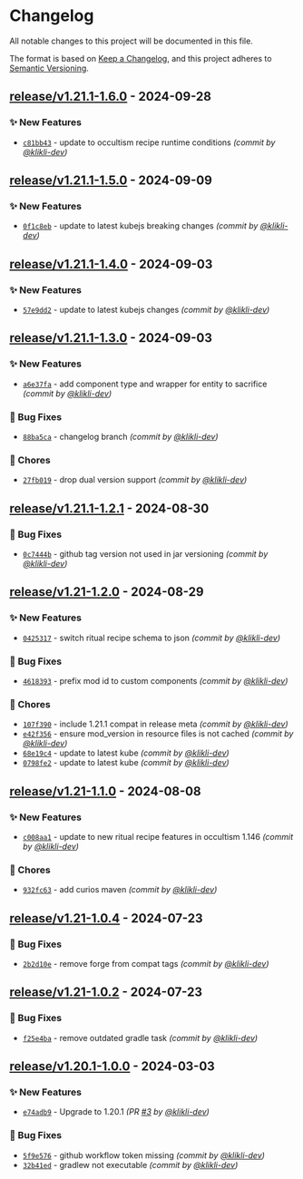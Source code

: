 # Changelog
All notable changes to this project will be documented in this file.

The format is based on [Keep a Changelog](https://keepachangelog.com/en/1.0.0/),
and this project adheres to [Semantic Versioning](https://semver.org/spec/v2.0.0.html).

## [release/v1.21.1-1.6.0] - 2024-09-28
### :sparkles: New Features
- [`c81bb43`](https://github.com/klikli-dev/occultism-kubejs/commit/c81bb43f31ce3b2673fec2c2d9d0e0478cb7a9f5) - update to occultism recipe runtime conditions *(commit by [@klikli-dev](https://github.com/klikli-dev))*


## [release/v1.21.1-1.5.0] - 2024-09-09
### :sparkles: New Features
- [`0f1c8eb`](https://github.com/klikli-dev/occultism-kubejs/commit/0f1c8ebd79aaf9e2f4e7b73bd1f980632dac4719) - update to latest kubejs breaking changes *(commit by [@klikli-dev](https://github.com/klikli-dev))*


## [release/v1.21.1-1.4.0] - 2024-09-03
### :sparkles: New Features
- [`57e9dd2`](https://github.com/klikli-dev/occultism-kubejs/commit/57e9dd207e8c860d60a99d06a5b0355336a64d08) - update to latest kubejs changes *(commit by [@klikli-dev](https://github.com/klikli-dev))*


## [release/v1.21.1-1.3.0] - 2024-09-03
### :sparkles: New Features
- [`a6e37fa`](https://github.com/klikli-dev/occultism-kubejs/commit/a6e37fa49ddcfe677ec29cef3e6eda29f64a207a) - add component type and wrapper for entity to sacrifice *(commit by [@klikli-dev](https://github.com/klikli-dev))*

### :bug: Bug Fixes
- [`88ba5ca`](https://github.com/klikli-dev/occultism-kubejs/commit/88ba5cad559a19c03b5b0709f8320ab96030465e) - changelog branch *(commit by [@klikli-dev](https://github.com/klikli-dev))*

### :wrench: Chores
- [`27fb019`](https://github.com/klikli-dev/occultism-kubejs/commit/27fb0194d7f24aadba068e036f11868ea9a53ac0) - drop dual version support *(commit by [@klikli-dev](https://github.com/klikli-dev))*


## [release/v1.21.1-1.2.1] - 2024-08-30
### :bug: Bug Fixes
- [`0c7444b`](https://github.com/klikli-dev/occultism-kubejs/commit/0c7444b502904cfa297bf388b773a9010c5b1064) - github tag version not used in jar versioning *(commit by [@klikli-dev](https://github.com/klikli-dev))*


## [release/v1.21-1.2.0] - 2024-08-29
### :sparkles: New Features
- [`0425317`](https://github.com/klikli-dev/occultism-kubejs/commit/0425317cc6fa8bfa013d068d768b0d39a90db52a) - switch ritual recipe schema to json *(commit by [@klikli-dev](https://github.com/klikli-dev))*

### :bug: Bug Fixes
- [`4618393`](https://github.com/klikli-dev/occultism-kubejs/commit/46183939178cc9ba60f89b866c36c735a1c82883) - prefix mod id to custom components *(commit by [@klikli-dev](https://github.com/klikli-dev))*

### :wrench: Chores
- [`107f390`](https://github.com/klikli-dev/occultism-kubejs/commit/107f390129563003e3e03958707530d10e517883) - include 1.21.1 compat in release meta *(commit by [@klikli-dev](https://github.com/klikli-dev))*
- [`e42f356`](https://github.com/klikli-dev/occultism-kubejs/commit/e42f356313731fbc6a38d845a709a2453c384a01) - ensure mod_version in resource files is not cached *(commit by [@klikli-dev](https://github.com/klikli-dev))*
- [`68e19c4`](https://github.com/klikli-dev/occultism-kubejs/commit/68e19c4bdbb0d4fd085eb72b0b8f8eff06cad881) - update to latest kube *(commit by [@klikli-dev](https://github.com/klikli-dev))*
- [`0798fe2`](https://github.com/klikli-dev/occultism-kubejs/commit/0798fe26dc1190053d5d7507e98aae368098ecfc) - update to latest kube *(commit by [@klikli-dev](https://github.com/klikli-dev))*


## [release/v1.21-1.1.0] - 2024-08-08
### :sparkles: New Features
- [`c008aa1`](https://github.com/klikli-dev/occultism-kubejs/commit/c008aa1b6095b9997ecd1dd9f74bd548eb8d1ca6) - update to new ritual recipe features in occultism 1.146 *(commit by [@klikli-dev](https://github.com/klikli-dev))*

### :wrench: Chores
- [`932fc63`](https://github.com/klikli-dev/occultism-kubejs/commit/932fc637587be491ecbf322ca664f42b82e3f10e) - add curios maven *(commit by [@klikli-dev](https://github.com/klikli-dev))*


## [release/v1.21-1.0.4] - 2024-07-23
### :bug: Bug Fixes
- [`2b2d10e`](https://github.com/klikli-dev/occultism-kubejs/commit/2b2d10efe08ab84403b57c366208e4746f816894) - remove forge from compat tags *(commit by [@klikli-dev](https://github.com/klikli-dev))*


## [release/v1.21-1.0.2] - 2024-07-23
### :bug: Bug Fixes
- [`f25e4ba`](https://github.com/klikli-dev/occultism-kubejs/commit/f25e4bad6b73575e16d70ff237a245a0bb19e652) - remove outdated gradle task *(commit by [@klikli-dev](https://github.com/klikli-dev))*


## [release/v1.20.1-1.0.0] - 2024-03-03
### :sparkles: New Features
- [`e74adb9`](https://github.com/klikli-dev/occultism-kubejs/commit/e74adb97f53f3aba0701da318adfb7da01d53d1c) - Upgrade to 1.20.1 *(PR [#3](https://github.com/klikli-dev/occultism-kubejs/pull/3) by [@klikli-dev](https://github.com/klikli-dev))*

### :bug: Bug Fixes
- [`5f9e576`](https://github.com/klikli-dev/occultism-kubejs/commit/5f9e576b04c032b3b0eceda58d9cefb6d899f87c) - github workflow token missing *(commit by [@klikli-dev](https://github.com/klikli-dev))*
- [`32b41ed`](https://github.com/klikli-dev/occultism-kubejs/commit/32b41ed8ec511d63afcc680cb1980a69ad95fa33) - gradlew not executable *(commit by [@klikli-dev](https://github.com/klikli-dev))*


[release/v1.20.1-1.0.0]: https://github.com/klikli-dev/occultism-kubejs/compare/release/v1.20.1-0.0.0...release/v1.20.1-1.0.0
[release/v1.21-1.0.2]: https://github.com/klikli-dev/occultism-kubejs/compare/release/v1.21-1.0.1...release/v1.21-1.0.2
[release/v1.21-1.0.4]: https://github.com/klikli-dev/occultism-kubejs/compare/release/v1.21-1.0.3...release/v1.21-1.0.4
[release/v1.21-1.1.0]: https://github.com/klikli-dev/occultism-kubejs/compare/release/v1.21-1.0.4...release/v1.21-1.1.0
[release/v1.21-1.2.0]: https://github.com/klikli-dev/occultism-kubejs/compare/release/v1.21-1.1.0...release/v1.21-1.2.0
[release/v1.21.1-1.2.1]: https://github.com/klikli-dev/occultism-kubejs/compare/release/v1.21.1-0.0.0...release/v1.21.1-1.2.1
[release/v1.21.1-1.3.0]: https://github.com/klikli-dev/occultism-kubejs/compare/release/v1.21.1-1.2.1...release/v1.21.1-1.3.0
[release/v1.21.1-1.4.0]: https://github.com/klikli-dev/occultism-kubejs/compare/release/v1.21.1-1.3.0...release/v1.21.1-1.4.0
[release/v1.21.1-1.5.0]: https://github.com/klikli-dev/occultism-kubejs/compare/release/v1.21.1-1.4.0...release/v1.21.1-1.5.0
[release/v1.21.1-1.6.0]: https://github.com/klikli-dev/occultism-kubejs/compare/release/v1.21.1-1.5.0...release/v1.21.1-1.6.0
